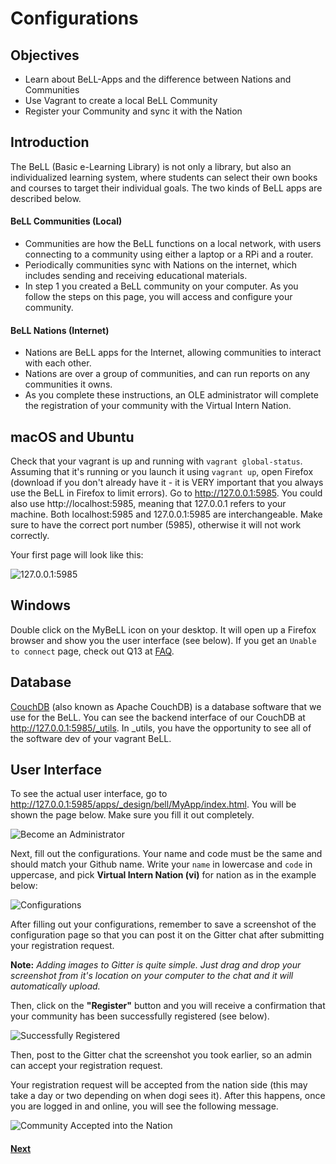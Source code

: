 # Configurations

## Objectives

* Learn about BeLL-Apps and the difference between Nations and Communities
* Use Vagrant to create a local BeLL Community
* Register your Community and sync it with the Nation

## Introduction

The BeLL (Basic e-Learning Library) is not only a library, but also an individualized learning system, where students can select their own books and courses to target their individual goals. The two kinds of BeLL apps are described below.

#### BeLL Communities (Local)

* Communities are how the BeLL functions on a local network, with users connecting to a community using either a laptop or a RPi and a router.
* Periodically communities sync with Nations on the internet, which includes sending and receiving educational materials.
* In step 1 you created a BeLL community on your computer. As you follow the steps on this page, you will access and configure your community.

#### BeLL Nations (Internet)

* Nations are BeLL apps for the Internet, allowing communities to interact with each other.
* Nations are over a group of communities, and can run reports on any communities it owns.
* As you complete these instructions, an OLE administrator will complete the registration of your community with the Virtual Intern Nation.

## macOS and Ubuntu

Check that your vagrant is up and running with `vagrant global-status`. Assuming that it's running or you launch it using `vagrant up`, open Firefox (download if you don't already have it - it is VERY important that you always use the BeLL in Firefox to limit errors). Go to http://127.0.0.1:5985. You could also use http://localhost:5985, meaning that 127.0.0.1 refers to your machine. Both localhost:5985 and 127.0.0.1:5985 are interchangeable. Make sure to have the correct port number (5985), otherwise it will not work correctly.

Your first page will look like this:

![127.0.0.1:5985](images/vi-127.0.0.1-5985.png)

## Windows

Double click on the MyBeLL icon on your desktop. It will open up a Firefox browser and show you the user interface (see below).  If you get an `Unable to connect` page, check out Q13 at [FAQ](vi-faq.md#Technical_Questions).

## Database
[CouchDB](https://en.wikipedia.org/wiki/CouchDB) (also known as Apache CouchDB) is a database software that we use for the BeLL. You can see the backend interface of our CouchDB at http://127.0.0.1:5985/_utils. In _utils, you have the opportunity to see all of the software dev of your vagrant BeLL.

## User Interface
To see the actual user interface, go to http://127.0.0.1:5985/apps/_design/bell/MyApp/index.html.
You will be shown the page below. Make sure you fill it out completely.

![Become an Administrator](images/vi-become-admin.png)

Next, fill out the configurations. Your name and code must be the same and should match your Github name. Write your `name` in lowercase and `code` in uppercase, and pick **Virtual Intern Nation (vi)** for nation as in the example below:

![Configurations](images/vi-configuration.png)

After filling out your configurations, remember to save a screenshot of the configuration page so that you can post it on the Gitter chat after submitting your registration request.

**Note:** *Adding images to Gitter is quite simple. Just drag and drop your screenshot from it's location on your computer to the chat and it will automatically upload.*

Then, click on the **"Register"** button and you will receive a confirmation that your community has been successfully registered (see below).

![Successfully Registered](images/vi-success.png)

Then, post to the Gitter chat the screenshot you took earlier, so an admin can accept your registration request. 

Your registration request will be accepted from the nation side (this may take a day or two depending on when dogi sees it). After this happens, once you are logged in and online, you will see the following message.

![Community Accepted into the Nation](images/vi-registration-accepted.png)
#### [Next](vi-vagrant.md)